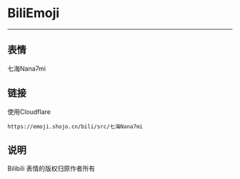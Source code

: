 # BiliEmoji
---
## 表情
七海Nana7mi
## 链接
使用Cloudflare
```
https://emoji.shojo.cn/bili/src/七海Nana7mi
```
## 说明
Bilibili 表情的版权归原作者所有
